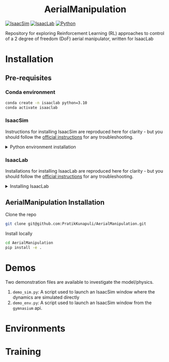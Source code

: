 <h1 align="center">
  <b>AerialManipulation</b><br>
</h1>

[![IsaacSim](https://img.shields.io/badge/IsaacSim-4.1.0-silver.svg)](https://docs.omniverse.nvidia.com/isaacsim/latest/overview.html)
[![IsaacLab](https://img.shields.io/badge/IsaacLab-1.1.0-green.svg)](https://github.com/isaac-sim/IsaacLab/tree/v1.0.0)
[![Python](https://img.shields.io/badge/python-3.10-blue.svg)](https://docs.python.org/3/whatsnew/3.10.html)

Repository for exploring Reinforcement Learning (RL) approaches to control of a 2 degree of freedom (DoF) aerial manipulator, written for IsaacLab

# Installation
## Pre-requisites
### Conda environment 
```bash
conda create -n isaaclab python=3.10
conda activate isaaclab
```
### IsaacSim
Instructions for installing IsaacSim are reproduced here for clarity - but you should follow the [official instructions](https://docs.omniverse.nvidia.com/isaacsim/latest/installation/index.html) for any troubleshooting. 

<details>
<summary>Python environment installation</summary>

```bash
pip install isaacsim==4.1.0.0 --extra-index-url https://pypi.nvidia.com
```
(Optional)
```bash
pip install isaacsim-extscache-physics==4.1.0.0 isaacsim-extscache-kit==4.1.0.0 isaacsim-extscache-kit-sdk==4.1.0.0 --extra-index-url https://pypi.nvidia.com
```
</details>

### IsaacLab
Installations for installing IsaacLab are reproduced here for clarity - but you should follow the [official instructions](https://isaac-sim.github.io/IsaacLab/source/setup/installation/pip_installation.html#installing-isaac-lab) for any troubleshooting. 

<details>
<summary>Installing IsaacLab</summary>

Clone the repo locally
```bash
git clone git@github.com:isaac-sim/IsaacLab.git
```
Install dependencies via `apt`
```bash
sudo apt install cmake build-essential
```
Install the library (this should find the previously created conda env `isaaclab` since it is the default name, but if you changed the name for the conda environment you can specify the env name in this command)
```bash
cd IsaacLab
./isaaclab.sh --install
```
</details>

## AerialManipulation Installation
Clone the repo
```bash
git clone git@github.com:PratikKunapuli/AerialManipulation.git
```

Install locally
```bash
cd AerialManipulation
pip install -e .
```

# Demos
Two demonstration files are available to investigate the model/physics. 

1. `demo_sim.py`: A script used to launch an IsaacSim window where the dynamics are simulated directly 
2. `demo_env.py`: A script used to launch an IsaacSim window from the `gymnasium` api. 

# Environments

# Training